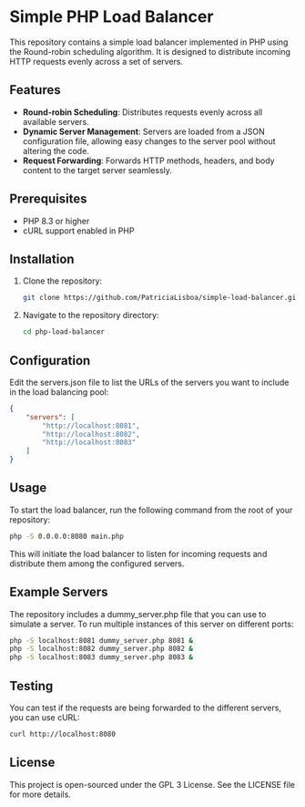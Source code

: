 # Simple PHP Load Balancer

This repository contains a simple load balancer implemented in PHP using the Round-robin scheduling algorithm. It is designed to distribute incoming HTTP requests evenly across a set of servers.

## Features

- **Round-robin Scheduling**: Distributes requests evenly across all available servers.
- **Dynamic Server Management**: Servers are loaded from a JSON configuration file, allowing easy changes to the server pool without altering the code.
- **Request Forwarding**: Forwards HTTP methods, headers, and body content to the target server seamlessly.

## Prerequisites

- PHP 8.3 or higher
- cURL support enabled in PHP

## Installation

1. Clone the repository:
   ```bash
   git clone https://github.com/PatriciaLisboa/simple-load-balancer.git

2. Navigate to the repository directory:

    ```bash
    cd php-load-balancer

## Configuration

Edit the servers.json file to list the URLs of the servers you want to include in the load balancing pool:

```json
{
    "servers": [
        "http://localhost:8081",
        "http://localhost:8082",
        "http://localhost:8083"
    ]
}
```

## Usage

To start the load balancer, run the following command from the root of your repository:

```bash
php -S 0.0.0.0:8080 main.php
```

This will initiate the load balancer to listen for incoming requests and distribute them among the configured servers.

## Example Servers

The repository includes a dummy_server.php file that you can use to simulate a server. To run multiple instances of this server on different ports:

```bash
php -S localhost:8081 dummy_server.php 8081 &
php -S localhost:8082 dummy_server.php 8082 &
php -S localhost:8083 dummy_server.php 8083 &
```

## Testing

You can test if the requests are being forwarded to the different servers, you can use cURL:

```bash
curl http://localhost:8080
```

## License

This project is open-sourced under the GPL 3 License. See the LICENSE file for more details.
